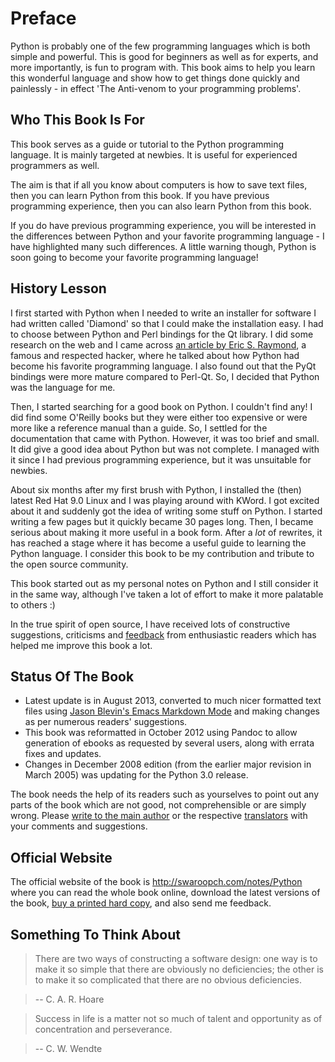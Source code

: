 # Preface #

Python is probably one of the few programming languages which is both
simple and powerful. This is good for beginners as well as for
experts, and more importantly, is fun to program with. This book aims
to help you learn this wonderful language and show how to get things
done quickly and painlessly - in effect 'The Anti-venom to your
programming problems'.

## Who This Book Is For ##

This book serves as a guide or tutorial to the Python programming
language. It is mainly targeted at newbies. It is useful for
experienced programmers as well.

The aim is that if all you know about computers is how to save text
files, then you can learn Python from this book. If you have previous
programming experience, then you can also learn Python from this book.

If you do have previous programming experience, you will be interested
in the differences between Python and your favorite programming
language - I have highlighted many such differences. A little warning
though, Python is soon going to become your favorite programming
language!

## History Lesson ##

I first started with Python when I needed to write an installer for
software I had written called 'Diamond' so that I could make the
installation easy. I had to choose between Python and Perl bindings
for the Qt library. I did some research on the web and I came across
[an article by Eric S. Raymond](http://www.python.org/about/success/esr/),
a famous and respected hacker, where he talked about how Python had
become his favorite programming language. I also found out that the
PyQt bindings were more mature compared to Perl-Qt. So, I decided that
Python was the language for me.

Then, I started searching for a good book on Python. I couldn't find
any!  I did find some O'Reilly books but they were either too
expensive or were more like a reference manual than a guide. So, I
settled for the documentation that came with Python. However, it was
too brief and small. It did give a good idea about Python but was not
complete. I managed with it since I had previous programming
experience, but it was unsuitable for newbies.

About six months after my first brush with Python, I installed the
(then) latest Red Hat 9.0 Linux and I was playing around with KWord. I
got excited about it and suddenly got the idea of writing some stuff
on Python. I started writing a few pages but it quickly became 30
pages long. Then, I became serious about making it more useful in a
book form. After a *lot* of rewrites, it has reached a stage where it
has become a useful guide to learning the Python language.  I consider
this book to be my contribution and tribute to the open source
community.

This book started out as my personal notes on Python and I still
consider it in the same way, although I've taken a lot of effort to
make it more palatable to others :)

In the true spirit of open source, I have received lots of
constructive suggestions, criticisms and
[feedback](#who-reads-a-byte-of-python) from enthusiastic readers
which has helped me improve this book a lot.

## Status Of The Book ##

- Latest update is in August 2013, converted to much nicer formatted
  text files using
  [Jason Blevin's Emacs Markdown Mode](http://jblevins.org/projects/markdown-mode/)
  and making changes as per numerous readers' suggestions.
- This book was reformatted in October 2012 using Pandoc to allow
  generation of ebooks as requested by several users, along with
  errata fixes and updates.
- Changes in December 2008 edition (from the earlier major revision in
  March 2005) was updating for the Python 3.0 release.

The book needs the help of its readers such as yourselves to point out
any parts of the book which are not good, not comprehensible or are
simply wrong. Please
[write to the main author](http://swaroopch.com/contact/) or the
respective [translators](#translations) with your comments and
suggestions.

## Official Website ##

The official website of the book is
<http://swaroopch.com/notes/Python> where you can read the whole book
online, download the latest versions of the book,
[buy a printed hard copy](http://swaroopch.com/buybook), and also send
me feedback.

## Something To Think About ##

> There are two ways of constructing a software design: one way is to
> make it so simple that there are obviously no deficiencies; the
> other is to make it so complicated that there are no obvious
> deficiencies.

> -- C. A. R. Hoare

> Success in life is a matter not so much of talent and opportunity as
> of concentration and perseverance.

> -- C. W. Wendte
